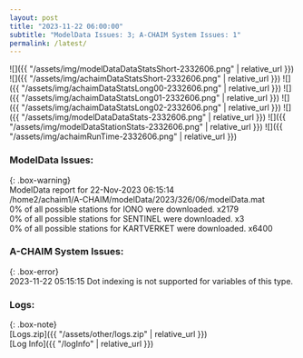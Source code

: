 ```yaml
---
layout: post
title: "2023-11-22 06:00:00"
subtitle: "ModelData Issues: 3; A-CHAIM System Issues: 1"
permalink: /latest/
---
```


![]({{ "/assets/img/modelDataDataStatsShort-2332606.png" | relative_url }})
![]({{ "/assets/img/achaimDataStatsShort-2332606.png" | relative_url }})
![]({{ "/assets/img/achaimDataStatsLong00-2332606.png" | relative_url }})
![]({{ "/assets/img/achaimDataStatsLong01-2332606.png" | relative_url }})
![]({{ "/assets/img/achaimDataStatsLong02-2332606.png" | relative_url }})
![]({{ "/assets/img/modelDataDataStats-2332606.png" | relative_url }})
![]({{ "/assets/img/modelDataStationStats-2332606.png" | relative_url }})
![]({{ "/assets/img/achaimRunTime-2332606.png" | relative_url }})


### ModelData Issues:  
  
{: .box-warning}  
 ModelData report for 22-Nov-2023 06:15:14   
 /home2/achaim1/A-CHAIM/modelData/2023/326/06/modelData.mat   
 0% of all possible stations for IONO were downloaded. x2179   
 0% of all possible stations for SENTINEL were downloaded. x3   
 0% of all possible stations for KARTVERKET were downloaded. x6400   
  
### A-CHAIM System Issues:  
  
{: .box-error}  
2023-11-22 05:15:15 Dot indexing is not supported for variables of this type.  

### Logs:  
  
{: .box-note}  
[Logs.zip]({{ "/assets/other/logs.zip" | relative_url }})  
[Log Info]({{ "/logInfo" | relative_url }})  
